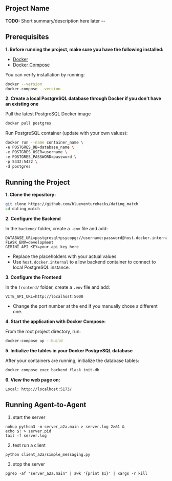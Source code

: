 ## Project Name

**TODO:** Short summary/description here later --


## Prerequisites

**1. Before running the project, make sure you have the following installed:**

- [Docker](https://docs.docker.com/get-docker/)
- [Docker Compose](https://docs.docker.com/compose/install/)

You can verify installation by running:

```bash
docker --version
docker-compose --version
```

**2. Create a local PostgreSQL database through Docker if you don't have an existing one**

Pull the latest PostgreSQL Docker image
```bash
docker pull postgres
```

Run PostgreSQL container (update with your own values):
```bash
docker run --name container_name \
-e POSTGRES_DB=database_name \
-e POSTGRES_USER=username \
-e POSTGRES_PASSWORD=password \
-p 5432:5432 \
-d postgres
```

## Running the Project

**1. Clone the repository:**

```bash
git clone https://github.com/blueventurehacks/dating_match
cd dating_match
```

**2. Configure the Backend**

In the `backend/` folder, create a `.env` file and add:

```
DATABASE_URL=postgresql+psycopg://username:password@host.docker.internal:5432/database_name
FLASK_ENV=development
GEMINI_API_KEY=your_api_key_here
```

- Replace the placeholders with your actual values
- Use `host.docker.internal` to allow backend container to connect to local PostgreSQL instance.

**3. Configure the Frontend**

In the `frontend/` folder, create a `.env` file and add:

```env
VITE_API_URL=http://localhost:5000
```

- Change the port number at the end if you manually chose a different one.

**4. Start the application with Docker Compose:**

From the root project directory, run:
```bash
docker-compose up --build
```

**5. Initialize the tables in your Docker PostgreSQL database**

After your containers are running, initialize the database tables:
```bash
docker compose exec backend flask init-db
```

**6. View the web page on:**
```
Local: http://localhost:5173/
```

## Running Agent-to-Agent
1. start the server
```
nohup python3 -m server_a2a.main > server.log 2>&1 &
echo $! > server.pid
tail -f server.log
```
2. test run a client
```
python client_a2a/simple_messaging.py
```
3. stop the server
```
pgrep -af "server_a2a.main" | awk '{print $1}' | xargs -r kill
```
